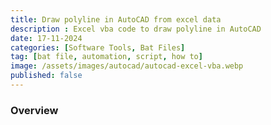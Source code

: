 ```yaml
---
title: Draw polyline in AutoCAD from excel data
description : Excel vba code to draw polyline in AutoCAD
date: 17-11-2024
categories: [Software Tools, Bat Files]
tag: [bat file, automation, script, how to]
image: /assets/images/autocad/autocad-excel-vba.webp
published: false
---
```


### Overview